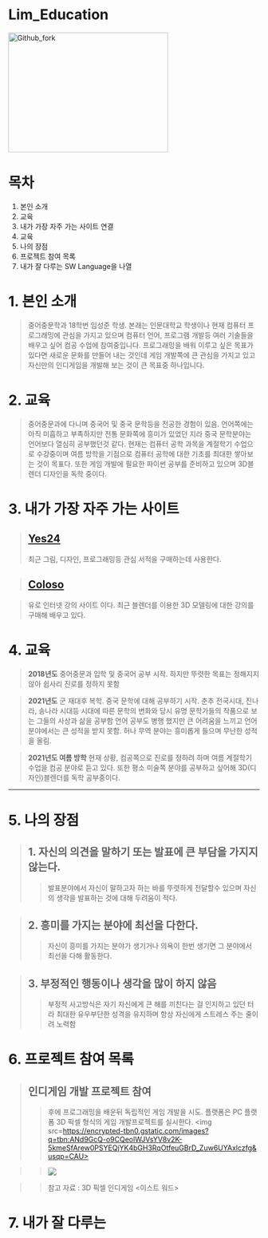 # Lim_Education

<img src=http://www.adinews.co.kr/news/photo/202101/53495_95597_2917.jpg width="320px" height="240px"
title="1080" alt="Github_fork"></img><br/>

# 목차

1. 본인 소개
2. 교육
3. 내가 가장 자주 가는 사이트 연결
4. 교육
5. 나의 장점
6. 프로젝트 참여 목록
7. 내가 잘 다루는 SW Language을 나열

# 1. 본인 소개

> 중어중문학과 18학번 임성준 학생. 본래는 인문대학교 학생이나 현재 컴퓨터 프로그래밍에 관심을 가지고 있으며 컴퓨터 언어, 프로그램 개발등 여러 기술들을 배우고 싶어 컴공 수업에 참여중입니다.
> 프로그래밍을 배워 이루고 싶은 목표가 있다면 새로운 문화를 만들어 내는 것인데 게임 개발쪽에 큰 관심을 가지고 있고 자신만의 인디게임을 개발해 보는 것이 큰 목표중 하나입니다.

# 2. 교육

> 중어중문과에 다니며 중국어 및 중국 문학등을 전공한 경험이 있음. 언어쪽에는 아직 미흡하고 부족하지만 전통 문화쪽에 흥미가 있었던 지라 중국 문학분야는 언어보다 열심히 공부했던것 같다. 
> 현재는  컴퓨터 공학 과목을 계절학기 수업으로 수강중이며 여름 방학을 기점으로 컴퓨터 공학에 대한 기초를 최대한 쌓아보는 것이 목표다. 
> 또한 게임 개발에 필요한 파이썬 공부를 준비하고 있으며 3D블렌더 디자인을 독학 중이다.

# 3. 내가 가장 자주 가는 사이트

> ## [Yes24](http://www.yes24.com/main/default.aspx?ysmchn=ggl&ysmcpm=google-sponsor&ysmtac=ppc&ysmtrm=%EC%98%88%EC%8A%A424&pid=123487&cosemkid=go14913756274107498&gclid=EAIaIQobChMI4_isjpG-8QIVzb2WCh13Hw9CEAAYASAAEgKwg_D_BwE)
> 
> 최근 그림, 디자인, 프로그래밍등 관심 서적을 구매하는데 사용한다.

> ## [Coloso](https://coloso.co.kr/?gclid=EAIaIQobChMIocbqv5K-8QIVwdaWCh0yJQRiEAAYASAAEgKbp_D_BwE)

> 유로 인터넷 강의 사이트 이다. 최근 블렌더를 이용한 3D 모델링에 대한 강의를 구매해 배우고 있다.

# 4. 교육

> **2018년도** 중어중문과 입학 및 중국어 공부 시작. 하지만 뚜렷한 목표는 정해지지 않아 쉽사리 진로를 정하지 못함

> **2021년도** 군 재대후 복학. 중국 문학에 대해 공부하기 시작. 춘추 전국시대, 진나라, 송나라 시대등 시대에 따른 문학의 변화와 당시 유명 문학가들의 작품으로 보는 그들의 사상과 삶을 공부함
> 언어 공부도 병행 했지만 큰 어려움을 느끼고 언어분야에서는 큰 성적을 받지 못함. 허나 무역 분야는 흥미롭게 들으며 무난한 성적을 올림.

> **2021년도 여름 방학** 현재 상황, 컴공쪽으로 진로를 정하려 하며 여름 계절학기 수업을 컴공 분야로 듣고 있다. 또한 평소 미술쪽 분야를 공부하고 싶어해 3D(디자인)블렌더를 독학 공부중이다.

-----------------------------------------------

# 5. 나의 장점

> ## 1. 자신의 의견을 말하기 또는 발표에 큰 부담을 가지지 않는다.
>> 발표분야에서 자신이 말하고자 하는 바를 뚜렷하게 전달할수 있으며 자신의 생각을 발표하는 것에 대해 두려움이 적다.

> ## 2. 흥미를 가지는 분야에 최선을 다한다.
>> 자신이 흥미를 가지는 분야가 생기거나 의욕이 한번 생기면 그 분야에서 최선을 다해 활동한다.

> ## 3. 부정적인 행동이나 생각을 많이 하지 않음
>> 부정적 사고방식은 자기 자신에게 큰 해를 끼친다는 걸 인지하고 있던 터라 최대한 유우부단한 성격을 유지하며 항상 자신에게 스트레스 주는  줄이려 노력함

# 6. 프로젝트 참여 목록

> ## 인디게임 개발 프로젝트 참여
>> 후에 프로그래밍을 배운뒤 독립적인 게임 개발을 시도. 플랫폼은 PC 플랫폼
>> 3D 픽셀 형식의 게임 개발프로젝트를 실시한다.
>> <img src=https://encrypted-tbn0.gstatic.com/images?q=tbn:ANd9GcQ-o9CQeolWJVsYV8v2K-5kmeSfArew0PSYEQjYK4bGH3RqOtfeuGBrD_Zuw6UYAxlczfg&usqp=CAU>

>> <img src=https://i.pinimg.com/originals/a7/f3/68/a7f368440da184e693891c6cca178eb9.png>

>> 참고 자료 : 3D 픽셀 인디게임 <이스트 워드>

# 7. 내가 잘 다루는 
>> 
